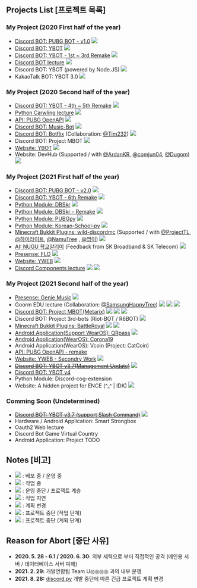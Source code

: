 ## Projects List [프로젝트 목록]

### My Project (2020 First half of the year)
* [Discord BOT: PUBG BOT - v1.0](https://github.com/gunyu1019/PUBG-BOT)
  <img src="https://img.shields.io/badge/Archive-yellow?style?style=plastic">
* [Discord BOT: YBOT](https://github.com/gunyu1019/YBOT-old)
  <img src="https://img.shields.io/badge/Archive-yellow?style?style=plastic">
* [Discord BOT: YBOT - 1st ~ 3rd Remake](https://github.com/gunyu1019/YBOT)
  <img src="https://img.shields.io/badge/Archive-yellow?style?style=plastic">
* [Discord BOT lecture](https://blog.yonghyeon.com/category/%EA%B0%9C%EB%B0%9C%20%EA%B0%95%EC%A2%8C/%EB%94%94%EC%8A%A4%EC%BD%94%EB%93%9C%EB%B4%87%20%EA%B0%95%EC%A2%8C)
  <img src="https://img.shields.io/badge/Release-blue?style?style=plastic">
* Discord BOT: YBOT (powered by Node.JS)
  <img src="https://img.shields.io/badge/Abort-red?style?style=plastic">
* KakaoTalk BOT: YBOT 3.0
  <img src="https://img.shields.io/badge/Abort-red?style?style=plastic">

### My Project (2020 Second half of the year)
* [Discord BOT: YBOT - 4th ~ 5th Remake](https://github.com/gunyu1019/YBOT)
  <img src="https://img.shields.io/badge/Archive-yellow?style?style=plastic">
* [Python Carwling lecture](https://blog.yonghyeon.com/category/%EA%B0%9C%EB%B0%9C%20%EA%B0%95%EC%A2%8C/%ED%81%AC%EB%A1%A4%EB%A7%81%20%EA%B0%95%EC%A2%8C)
  <img src="https://img.shields.io/badge/Release-blue?style?style=plastic">
* [API: PUBG OpenAPI](https://github.com/gunyu1019/PUBG-API)
  <img src="https://img.shields.io/badge/Release-blue?style?style=plastic">
* [Discord BOT: Music-Bot](https://github.com/gunyu1019/Music-Bot)
  <img src="https://img.shields.io/badge/Archive-yellow?style?style=plastic">
* [Discord BOT: Botflix](https://github.com/Botflix/Botflix)
  (Collaboration: [@Tim232](https://github.com/Tim232))
  <img src="https://img.shields.io/badge/Abort-red?style?style=plastic">
* Discord BOT: Project MBOT
  <img src="https://img.shields.io/badge/Cancel-red?style?style=plastic">
* [Website: YBOT](https://github.com/gunyu1019/YBOT-web)
  <img src="https://img.shields.io/badge/Release-blue?style?style=plastic">
* Website: DevHub
 (Supported / with [@ArdanKR](https://github.com/ArdanKR), [@comjun04](https://github.com/comjun04), [@Dugom](https://github.com/dug0m))
  <img src="https://img.shields.io/badge/Archive-yellow?style?style=plastic">

### My Project (2021 First half of the year)
* [Discord BOT: PUBG BOT - v2.0](https://github.com/gunyu1019/PUBG-BOT)
  <img src="https://img.shields.io/badge/Release-blue?style?style=plastic">
* [Discord BOT: YBOT - 6th Remake](https://github.com/gunyu1019/YBOT)
  <img src="https://img.shields.io/badge/Release-blue?style?style=plastic">
* [Python Module: DBSkr](https://github.com/gunyu1019/DBSkr-pytree/v1.0)
  <img src="https://img.shields.io/badge/Archive-yellow?style?style=plastic">
* [Python Module: DBSkr - Remake](https://github.com/gunyu1019/DBSkr-pytree/v2.0)
  <img src="https://img.shields.io/badge/Release-blue?style?style=plastic">
* [Python Module: PUBGpy](https://github.com/gunyu1019/PUBGpy)
  <img src="https://img.shields.io/badge/Release-blue?style?style=plastic">
* [Python Module: Korean-School-py](https://github.com/gunyu1019/korean_school_py)
  <img src="https://img.shields.io/badge/Release-blue?style?style=plastic">
* [Minecraft Bukkit Plugins: wild-discordmc](https://github.com/gunyu1019/wild-discordmc) 
  (Supported / with [@ProjectTL](https://github.com/ProjectTL12345), [@하이라이트](https://github.com/highright1234), [@NamuTree](https://github.com/NamuTree0345) , [@명이](https://github.com/myoun))
  <img src="https://img.shields.io/badge/Release-blue?style?style=plastic">
* [AI: NUGU 학교알리미](https://github.com/gunyu1019/NUGU_school)
  (Feedback from SK Broadband & SK Telecom)
  <img src="https://img.shields.io/badge/Delay-orange?style?style=plastic">
* [Presense: FLO](https://premid.app/store/presences/FLO)
  <img src="https://img.shields.io/badge/Release-blue?style?style=plastic">
* [Website: YWEB](https://yhs.kr)
  <img src="https://img.shields.io/badge/Release-blue?style?style=plastic">
* [Discord Components lecture](https://blog.yonghyeon.com/category/%EA%B0%9C%EB%B0%9C%20%EA%B0%95%EC%A2%8C/%EA%B8%B0%ED%83%80%20%EA%B0%95%EC%A2%8C)
  <img src="https://img.shields.io/badge/Release-blue?style?style=plastic">
  <img src="https://img.shields.io/badge/Change%20Plan-purple?style?style=plastic">

### My Project (2021 Second half of the year)
* [Presense: Genie Music](https://premid.app/store/presences/Genie%20Music)
  <img src="https://img.shields.io/badge/Release-blue?style?style=plastic">
* Goorm EDU lecture (Collaboration: [@SamsungHappyTree](https://github.com/samsunghappytree123))
  <img src="https://img.shields.io/badge/Process-green?style?style=plastic">
  <img src="https://img.shields.io/badge/Delay-orange?style?style=plastic">
  <img src="https://img.shields.io/badge/Change%20Plan-purple?style?style=plastic">
* [Discord BOT: Project MBOT(Metarix)](https://github.com/gunyu1019/MBOT)
  <img src="https://img.shields.io/badge/Release(CBT)-blue?style?style=plastic">
  <img src="https://img.shields.io/badge/Process-green?style?style=plastic">
  <img src="https://img.shields.io/badge/Delay-orange?style?style=plastic">
* Discord BOT: Project 3rd-bots (Riot-BOT / R6BOT)
  <img src="https://img.shields.io/badge/Delay-orange?style?style=plastic">
* [Minecraft Bukkit Plugins: BattleRoyal](https://github.com/gunyu1019/BattleRoyal)
  <img src="https://img.shields.io/badge/Delay-orange?style?style=plastic">
  <img src="https://img.shields.io/badge/Change%20Plan-purple?style?style=plastic">
* [Android Application(Support WearOS): QRpass](https://github.com/gunyu1019/QRpass)
  <img src="https://img.shields.io/badge/Release-blue?style?style=plastic">
* [Android Application(WearOS): Corona19](https://github.com/gunyu1019/covid19-wear)
* Android Application(WearOS): Vcoin (Project: CatCoin)
* [API: PUBG OpenAPI - remake](https://github.com/gunyu1019/PUBG-API)
* [Website: YWEB - Secondry Work](https://github.com/gunyu1019/Yweb)
  <img src="https://img.shields.io/badge/Process-green?style?style=plastic">
* ~~[Discord BOT: YBOT v3.7(Management Update)](https://yhs.kr/YBOT)~~
  <img src="https://img.shields.io/badge/Cancel-red?style?style=plastic">
* [Discord BOT: YBOT v4](https://yhs.kr/YBOT)
* Python Module: Discord-cog-extension
* Website: A hidden project for ENCE (^_^ | IDK)
  <img src="https://img.shields.io/badge/Release(CBT)-blue?style?style=plastic">

### Comming Soon (Undetermined)
* ~~[Discord BOT: YBOT v3.7 (support Slash Command)](https://yhs.kr/YBOT)~~
  <img src="https://img.shields.io/badge/Cancel-red?style?style=plastic">
* Hardware / Android Application: Smart Strongbox
* Oauth2 Web lecture
* Discord Bot Game Virtual Country
* Android Application: Project TODO 

## Notes [비고]
* <img src="https://img.shields.io/badge/Release-blue?style?style=plastic"> : 배포 중 / 운영 중
* <img src="https://img.shields.io/badge/Process-green?style?style=plastic"> : 작업 중
* <img src="https://img.shields.io/badge/Archive-yellow?style?style=plastic"> : 운영 중단 / 프로젝트 계승
* <img src="https://img.shields.io/badge/Delay-orange?style?style=plastic"> : 작업 지연
* <img src="https://img.shields.io/badge/Change%20Plan-purple?style?style=plastic"> : 계획 변경
* <img src="https://img.shields.io/badge/Abort-red?style?style=plastic"> : 프로젝트 중단 (작업 단계)
* <img src="https://img.shields.io/badge/Cancel-red?style?style=plastic"> : 프로젝트 중단 (계획 단계)

## Reason for Abort [중단 사유]
* **2020. 5. 28 - 6.1 / 2020. 6. 30:** 외부 세력으로 부터 직접적인 공격 (메인용 서버 / 데이터베이스 서버 피해)
* **2021. 2. 29:** 개발연합팀 Team U◎◎◎◎ 과의 내부 분쟁
* **2021. 8. 28:** [discord.py](https://github.com/Rapptz/discord.py) 개발 중단에 따른 긴급 프로젝트 계획 변경 
